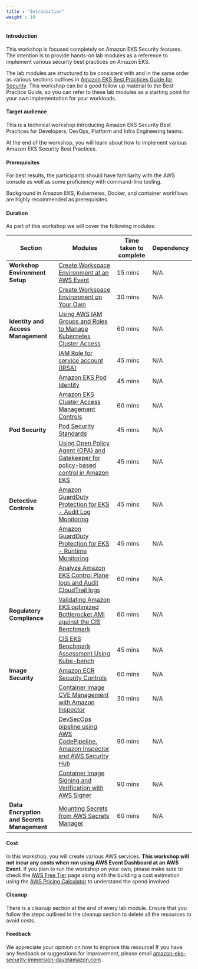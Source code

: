 ```yaml
---
title : "Introduction"
weight : 10
---
```


#### Introduction

This workshop is focused completely on Amazon EKS Security features. The intention is to provide hands-on 
lab modules as a reference to implement various security best practices on Amazon EKS.

The lab modules are structured to be consistent with and in the same order as various sections outlines in [Amazon EKS Best Practices Guide for Security](https://aws.github.io/aws-eks-best-practices/security/docs/). This workshop can be a good follow up material to the Best Practice Guide, so you can refer to these lab modules as a starting point for your own implementation for your workloads.

#### Target audience

This is a technical workshop introducing Amazon EKS Security Best Practices for Developers, DevOps, Platform and Infra Engineering teams.

At the end of the workshop, you will learn about how to implement various Amazon EKS Security Best Practices.

#### Prerequisites

For best results, the participants should have familiarity with the AWS console as well as some proficiency with command-line tooling.

Background in Amazon EKS, Kubernetes, Docker, and container workflows are highly recommended as prerequisites.

#### Duration

As part of this workshop we will cover the following modules:

| Section | Modules | Time taken to complete | Dependency |
| --- | --- | --- | --- |
| **Workshop Environment Setup**| [Create Workspace Environment at an AWS Event](/1-create-workspace-environment/1-awsevent) | 15 mins | N/A |
| | [Create Workspace Environment on Your Own](/1-create-workspace-environment/2-onown) | 30 mins | N/A |
| **Identity and Access Management**| [Using AWS IAM Groups and Roles to Manage Kubernetes Cluster Access](/2-identity-and-access-management/1-iam-groups-roles-to-manage-eks-access) | 60 mins | N/A |
| | [IAM Role for service account (IRSA)](/2-identity-and-access-management/2-irsa) | 45 mins | N/A |
| | [Amazon EKS Pod Identity](/2-identity-and-access-management/3-eks-pod-identity) | 45 mins | N/A |
| | [Amazon EKS Cluster Access Management Controls](/2-identity-and-access-management/4-eks-cluster-iam-access-management) | 60 mins | N/A |
| **Pod Security**| [Pod Security Standards](/3-pod-security/1-psa-pss) | 45 mins | N/A |
| | [Using Open Policy Agent (OPA) and Gatekeeper for policy-based control in Amazon EKS](/3-pod-security/2-opa) | 45 mins | N/A |
| **Detective Controls** | [Amazon GuardDuty Protection for EKS - Audit Log Monitoring](/5-detective-controls/1-guardDuty-protection-for-eks/eks-audit-logs) | 45 mins | N/A |
| | [Amazon GuardDuty Protection for EKS - Runtime Monitoring](/5-detective-controls/1-guardDuty-protection-for-eks/eks-runtime) | 45 mins | N/A |
| | [Analyze Amazon EKS Control Plane logs and Audit CloudTrail logs](/5-detective-controls/2-analyze-controlplane-cloudtrail-logs) | 60 mins | N/A |
| **Regulatory Compliance**| [Validating Amazon EKS optimized Bottlerocket AMI against the CIS Benchmark](/10-regulatory-compliance/cis-bottlerocket-eks/) | 60 mins | N/A |
|  | [CIS EKS Benchmark Assessment Using Kube-bench](/10-regulatory-compliance/kube-bench/) | 45 mins | N/A |
| **Image Security** | [Amazon ECR Security Controls](/12-image-security/1-amazon-ecr-security-controls/) | 60 mins | N/A |
| | [Container Image CVE Management with Amazon Inspector](/12-image-security/2-manage-image-cve-with-inspector/) | 30 mins | N/A |
| | [DevSecOps pipeline using AWS CodePipeline,  Amazon Inspector and AWS Security Hub](/12-image-security/3-devsecops-pipeline/) | 90 mins | N/A |
| | [Container Image Signing and Verification with AWS Signer](/12-image-security/4-image-signing-with-aws-signer/) | 90 mins | N/A |
| **Data Encryption and Secrets Management** | [Mounting Secrets from AWS Secrets Manager](/13-data-encryption-and-secret-management/1-mounting-secrets-from-aws-secrets-manager/) | 60 mins | N/A |


#### Cost

In this workshop, you will create various AWS services. **This workshop will not incur any costs when run using AWS Event Dashboard at an AWS Event**. If you plan to run the workshop on your own, please make sure to check the [AWS Free Tier](https://aws.amazon.com/free/) page along with the building a cost estimation using the [AWS Pricing Calculator](https://calculator.aws/#/) to understand the spend involved.

#### Cleanup

There is a cleanup section at the end of every lab module. Ensure that you follow the steps outlined in the cleanup section to delete all the resources to avoid costs.

#### Feedback

We appreciate your opinion on how to improve this resource! If you have any feedback or suggestions for improvement, please email [amazon-eks-security-immersion-day@amazon.com](mailto:amazon-eks-security-immersion-day@amazon.com)
.